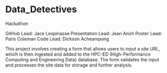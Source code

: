 # Data_Detectives
Hackathon

GitHub Lead: Jace Lespinasse
Presentation Lead: Jean Anoh
Poster Lead: Paris Coleman
Code Lead: Dickson Acheampong

This project involves creating a form that allows users to input a site URL, which is then ingested and added to the HPC-ED (High-Performance Computing and Engineering Data) database. The form validates the input and processes the site data for storage and further analysis.
